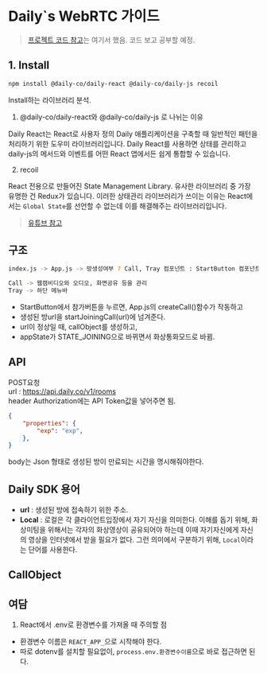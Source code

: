 # Daily`s WebRTC 가이드

> [프로젝트 코드 참고](https://github.com/daily-demos/call-object-react)는 여기서 했음.
코드 보고 공부할 예정.

## 1. Install

```bash
npm install @daily-co/daily-react @daily-co/daily-js recoil
```
Install하는 라이브러리 분석.

1. @daily-co/daily-react와 @daily-co/daily-js 로 나뉘는 이유

Daily React는 React로 사용자 정의 Daily 애플리케이션을 구축할 때 일반적인 패턴을 처리하기 위한 도우미 라이브러리입니다. Daily React를 사용하면 상태를 관리하고 daily-js의 메서드와 이벤트를 어떤 React 앱에서든 쉽게 통합할 수 있습니다.

2. recoil

React 전용으로 만들어진 State Management Library. 유사한 라이브러리 중 가장 유명한 건 Redux가 있습니다. 이러한 상태관리 라이브러리가 쓰이는 이유는 React에서는 `Global State`를 선언할 수 없는데 이를 해결해주는 라이브러리입니다.
> [유튜브 참고](https://www.youtube.com/watch?v=t934FOlOMoM)

## 구조
```bash
index.js -> App.js -> 방생성여부 ? Call, Tray 컴포넌트 : StartButton 컴포넌트

Call -> 웹캠비디오와 오디오, 화면공유 등을 관리
Tray -> 하단 메뉴바
```

- StartButton에서 참가버튼을 누르면, App.js의 createCall()함수가 작동하고
- 생성된 방url을 startJoiningCall(url)에 넘겨준다.
- url이 정상일 때, callObject를 생성하고,
- appState가 STATE_JOINING으로 바뀌면서 화상통화모드로 바뀜.

## API

POST요청  
url : https://api.daily.co/v1/rooms  
header Authorization에는 API Token값을 넣어주면 됨.

```json
{
    "properties": {
        "exp": "exp",
    },
}
```

body는 Json 형태로 생성된 방이 만료되는 시간을 명시해줘야한다.

## Daily SDK 용어

- **url** : 생성된 방에 접속하기 위한 주소. 
- **Local** : 로컬은 각 클라이언트입장에서 자기 자신을 의미한다. 이해를 돕기 위해, 화상미팅을 위해서는 각자의 화상영상이 공유되어야 하는데 이때 자기자신에게 자신의 영상을 인터넷에서 받을 필요가 없다. 그런 의미에서 구분하기 위해, `Local`이라는 단어를 사용한다.

## CallObject

## 여담

1. React에서 .env로 환경변수를 가져올 때 주의할 점

- 환경변수 이름은 `REACT_APP_`으로 시작해야 한다.
- 따로 dotenv를 설치할 필요없이, `process.env.환경변수이름`으로 바로 접근하면 된다.